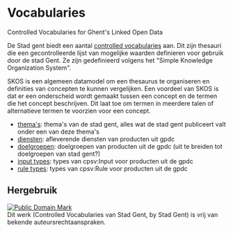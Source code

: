 # Vocabularies
Controlled Vocabularies for Ghent's Linked Open Data

De Stad gent biedt een aantal [controlled vocabularies](https://en.wikipedia.org/wiki/Controlled_vocabulary) aan. Dit zijn thesauri die een gecontrolleerde lijst van mogelijke waarden definieren voor gebruik door de stad Gent. Ze zijn gedefinieerd volgens het "Simple Knowledge Organization System". 

SKOS is een algemeen datamodel om een thesaurus te organiseren en definities van concepten te kunnen vergelijken. Een voordeel van SKOS is dat er een onderscheid wordt gemaakt tussen een concept en de termen die het concept beschrijven. Dit laat toe om termen in meerdere talen of alternatieve termen te voorzien voor een concept. 


* [thema's](taxonomies/themas.ttl): thema's van de stad gent, alles wat de stad gent publiceert valt onder een van deze thema's
* [diensten](taxonomies/diensten.ttl): afleverende diensten van producten uit gpdc
* [doelgroepen](taxonomies/doelgroepen.ttl): doelgroepen van producten uit de gpdc (uit te breiden tot doelgroepen van stad gent?)
* [input types](taxonomies/inputTypes.ttl): types van cpsv:Input voor producten uit de gpdc
* [rule types](taxonomies/ruleTypes.ttl):  types van cpsv:Rule voor producten uit de gpdc

## Hergebruik
<p xmlns:dct="http://purl.org/dc/terms/">
<a rel="license" href="http://creativecommons.org/publicdomain/mark/1.0/">
<img src="http://i.creativecommons.org/p/mark/1.0/88x31.png" style="border-style: none;" alt="Public Domain Mark" />
</a>
<br />
Dit werk (<span property="dct:title">Controlled Vocabularies van Stad Gent</span>, by <span resource="[_:creator]" rel="dct:creator"><span property="dct:title">Stad Gent</span></span>) is vrij van bekende auteursrechtaanspraken.
</p>